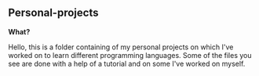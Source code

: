 ## Personal-projects

**What?**

Hello, this is a folder containing of my personal projects on which I've worked on to learn different programming languages. Some of the files you see are done with a help of a tutorial and on some I've worked on myself.
